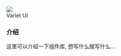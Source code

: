 <div class="varlet-introduce">
  <div class="varlet-introduce__row">
    <img class="varlet-introduce__image" src="../public/logo.svg" />
    <div class="varlet-introduce__name">Varlet UI</div>  
  </div>
</div>

### 介绍

这里可以介绍一下组件库, 想写什么就写什么...